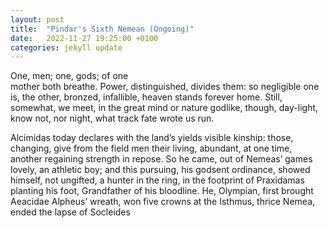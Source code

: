 ```yaml
---
layout: post
title:  "Pindar's Sixth Nemean (Ongoing)"
date:   2022-11-27 19:25:00 +0100
categories: jekyll update
---
```

One, men; one, gods; of one <br>
mother both breathe. Power,
distinguished, divides them:
so negligible one is, the other, 
bronzed, infallible, heaven
stands forever home. Still, 
somewhat, we meet, in the great
mind or nature godlike, though,
day-light, know not, nor night,
what track fate wrote us run.

Alcimidas today declares
with the land’s yields visible
kinship: those, changing, give
from the field men their living,
abundant, at one time, another
regaining strength in repose. So
he came, out of Nemeas’ games
lovely, an athletic boy; and this
pursuing, his godsent ordinance,
showed himself, not ungifted,
a hunter in the ring, in the footprint
of Praxidamas planting his foot,
Grandfather of his bloodline. He,
Olympian, first brought Aeacidae
Alpheus’ wreath, won five crowns
at the Isthmus, thrice Nemea, ended
the lapse of Socleides

